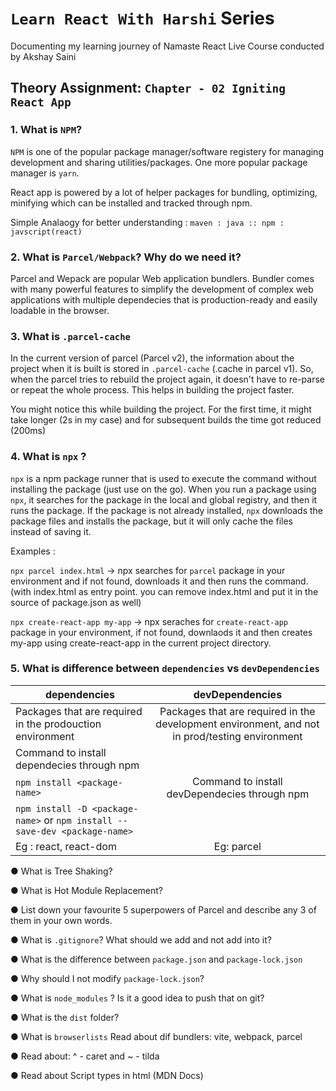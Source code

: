 
# `Learn React With Harshi` Series 
   Documenting my learning journey of Namaste React Live Course conducted by Akshay Saini
## Theory Assignment: `Chapter - 02 Igniting React App`
### 1. What is `NPM`?
  `NPM` is one of the popular package manager/software registery for managing development and sharing utilities/packages. One more popular package manager is `yarn`.

  React app is powered by a lot of helper packages for bundling, optimizing, minifying which can be installed and tracked through npm.

  Simple Analaogy for better understanding :
  ` maven : java :: npm : javscript(react) `

### 2. What is `Parcel/Webpack`? Why do we need it?
  Parcel and Wepack are popular Web application bundlers. Bundler comes with many powerful features to simplify the development of complex web applications with multiple dependecies that is production-ready and easily loadable in the browser.

### 3. What is `.parcel-cache`
  In the current version of parcel (Parcel v2), the information about the project when it is built is stored in `.parcel-cache` (.cache in parcel v1). So, when the parcel tries to rebuild the project again, it doesn't have to re-parse or repeat the whole process. This helps in building the project faster. 

  You might notice this while building the project. For the first time, it might take longer (2s in my case) and for subsequent builds the time got reduced (200ms)

### 4. What is `npx` ?
  `npx` is a npm package runner that is used to execute the command without installing the package (just use on the go). When you run a package using `npx`, it searches for the package in the local and global registry, and then it runs the package. If the package is not already installed, `npx` downloads the package files and installs the package, but it will only cache the files instead of saving it.

  Examples : 
  
  ```npx parcel index.html``` -> npx searches for `parcel` package in your environment and if not found, downloads it and then runs the command. (with index.html as entry point. you can remove index.html and put it in the source of package.json as well)
  
  ```npx create-react-app my-app``` -> npx seraches for `create-react-app` package in your environment, if not found, downlaods it and then creates my-app using create-react-app in the current project directory.
  
### 5. What is difference between `dependencies` vs `devDependencies`
 
| dependencies                                                    | devDependencies           | 
| -------------                                                   |:-------------:             | 
| Packages that are required in the prodouction environment      | Packages that are required in the development environment, and not in prod/testing environment| 
| Command to install dependecies through npm 
  ```npm install <package-name>``` | Command to install devDependecies through npm 
  ```npm install -D <package-name>```    or ```npm install --save-dev <package-name>``` |  
| Eg : react, react-dom       | Eg: parcel     | 

● What is Tree Shaking?

● What is Hot Module Replacement?

● List down your favourite 5 superpowers of Parcel and describe any 3 of them in your own words.

● What is `.gitignore`? What should we add and not add into it?

● What is the difference between `package.json` and `package-lock.json`

● Why should I not modify `package-lock.json`?

● What is `node_modules` ? Is it a good idea to push that on git?

● What is the `dist` folder?

● What is `browserlists` Read about dif bundlers: vite, webpack, parcel

● Read about: ^ - caret and ~ - tilda

● Read about Script types in html (MDN Docs)